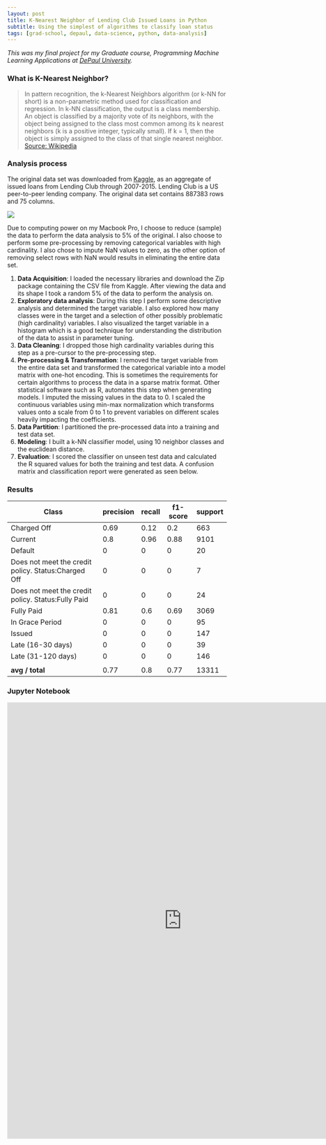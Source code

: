 ```yaml
---
layout: post
title: K-Nearest Neighbor of Lending Club Issued Loans in Python
subtitle: Using the simplest of algorithms to classify loan status
tags: [grad-school, depaul, data-science, python, data-analysis]
---
```


_This was my final project for my Graduate course, Programming Machine Learning Applications at [DePaul University](http://facweb.cs.depaul.edu/mobasher/classes/csc478/)._

### What is K-Nearest Neighbor?

> In pattern recognition, the k-Nearest Neighbors algorithm (or k-NN for short) is a non-parametric method used for classification and regression.
In k-NN classification, the output is a class membership. An object is classified by a majority vote of its neighbors, with the object being assigned to the class most common among its k nearest neighbors (k is a positive integer, typically small). If k = 1, then the object is simply assigned to the class of that single nearest neighbor. [Source: Wikipedia](https://en.wikipedia.org/wiki/K-nearest_neighbors_algorithm)

### Analysis process

The original data set was downloaded from [Kaggle](https://www.kaggle.com/wendykan/lending-club-loan-data), as an aggregate of issued loans from Lending Club through 2007-2015. Lending Club is a US peer-to-peer lending company. The original data set contains 887383 rows and 75 columns.

![](http://www.debtfreeadventure.com/wp-content/uploads/Lending-Club-Review.png)

Due to computing power on my Macbook Pro, I choose to reduce (sample) the data to perform the data analysis to 5% of the original. I also choose to perform some pre-processing by removing categorical variables with high cardinality. I also chose to impute NaN values to zero, as the other option of removing select rows with NaN would results in eliminating the entire data set.

1. **Data Acquisition**: I loaded the necessary libraries and download the Zip package containing the CSV file from Kaggle. After viewing the data and its shape I took a random 5% of the data to perform the analysis on.
2. **Exploratory data analysis**: During this step I perform some descriptive analysis and determined the target variable. I also explored how many classes were in the target and a selection of other possibly problematic (high cardinality) variables. I also visualized the target variable in a histogram which is a good technique for understanding the distribution of the data to assist in parameter tuning.
3. **Data Cleaning**: I dropped those high cardinality variables during this step as a pre-cursor to the pre-processing step.
4. **Pre-processing & Transformation**: I removed the target variable from the entire data set and transformed the categorical variable into a model matrix with one-hot encoding. This is sometimes the requirements for certain algorithms to process the data in a sparse matrix format. Other statistical software such as R, automates this step when generating models. I imputed the missing values in the data to 0. I scaled the continuous variables using min-max normalization which transforms values onto a scale from 0 to 1 to prevent variables on different scales heavily impacting the coefficients.
5. **Data Partition**: I partitioned the pre-processed data into a training and test data set.
6. **Modeling**: I built a k-NN classifier model, using 10 neighbor classes and the euclidean distance.
7. **Evaluation**: I scored the classifier on unseen test data and calculated the R squared values for both the training and test data. A confusion matrix and classification report were generated as seen below.

### Results

| Class | precision | recall | f1-score | support |
|-----------------------------------------------------|-----------|--------|----------|---------|
| Charged Off | 0.69 | 0.12 | 0.2 | 663 |
| Current | 0.8 | 0.96 | 0.88 | 9101 |
| Default | 0 | 0 | 0 | 20 |
| Does not meet the credit policy. Status:Charged Off | 0 | 0 | 0 | 7 |
| Does not meet the credit policy. Status:Fully Paid | 0 | 0 | 0 | 24 |
| Fully Paid | 0.81 | 0.6 | 0.69 | 3069 |
| In Grace Period | 0 | 0 | 0 | 95 |
| Issued | 0 | 0 | 0 | 147 |
| Late (16-30 days) | 0 | 0 | 0 | 39 |
| Late (31-120 days) | 0 | 0 | 0 | 146 |
|  |  |  |  |  |
| **avg / total** | 0.77 | 0.8 | 0.77 | 13311 |


### Jupyter Notebook

<iframe src="https://htmlpreview.github.io/?https://github.com/jasdumas/depaul/blob/master/CSC478/final_project_jasmine_dumas.html" style="border: none; width: 800px; height: 1000px"></iframe>
